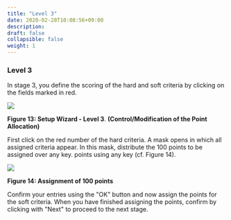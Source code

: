 ```yaml
---
title: "Level 3"
date: 2020-02-28T10:08:56+09:00
description: 
draft: false
collapsible: false
weight: 1
---
```

### Level 3

In stage 3, you define the scoring of the hard and soft criteria by clicking 
on the fields marked in red.

![](images/connectornav/easysupra/Abb13.png)

**Figure 13: Setup Wizard - Level 3**. 
**(Control/Modification of the Point Allocation)**

First click on the red number of the hard criteria. A mask opens in which 
all assigned criteria appear. In this mask, distribute the 100 points to be assigned over any key. 
points using any key (cf. Figure 14).

![](images/connectornav/easysupra/Abb14.png)

**Figure 14: Assignment of 100 points**

Confirm your entries using the "OK" button and now assign the points 
for the soft criteria. When you have finished assigning the points, confirm by clicking 
with "Next" to proceed to the next stage.